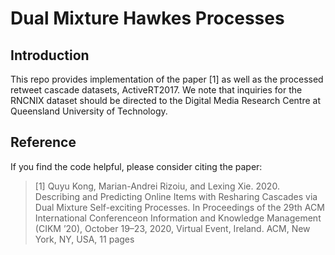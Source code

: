 Dual Mixture Hawkes Processes
================

## Introduction

This repo provides implementation of the paper \[1\] as well as the
processed retweet cascade datasets, ActiveRT2017. We note that inquiries
for the RNCNIX dataset should be directed to the Digital Media Research
Centre at Queensland University of Technology.

## Reference

If you find the code helpful, please consider citing the paper:

> \[1\] Quyu Kong, Marian-Andrei Rizoiu, and Lexing Xie. 2020.
> Describing and Predicting Online Items with Resharing Cascades via
> Dual Mixture Self-exciting Processes. In Proceedings of the 29th ACM
> International Conferenceon Information and Knowledge Management (CIKM
> ’20), October 19–23, 2020, Virtual Event, Ireland. ACM, New York,
> NY, USA, 11 pages
